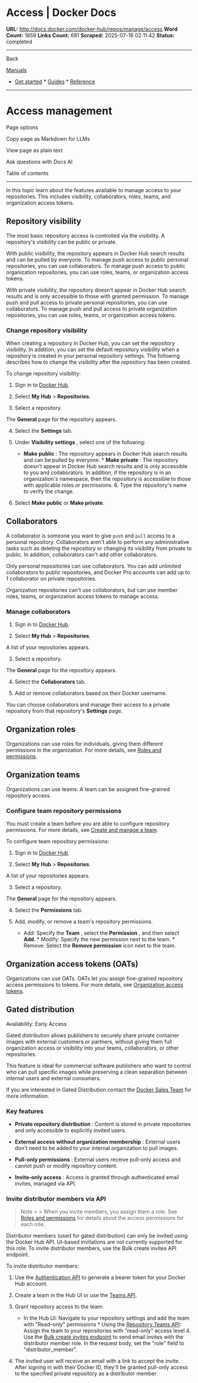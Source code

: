 # Access | Docker Docs

**URL:** http://docs.docker.com/docker-hub/repos/manage/access
**Word Count:** 1859
**Links Count:** 681
**Scraped:** 2025-07-16 02:11:42
**Status:** completed

---

Back

[Manuals](https://docs.docker.com/manuals/)

  * [Get started](http://docs.docker.com/get-started/)   * [Guides](http://docs.docker.com/guides/)   * [Reference](http://docs.docker.com/reference/)

* * *

# Access management

Page options

Copy page as Markdown for LLMs

View page as plain text

Ask questions with Docs AI

Table of contents

* * *

In this topic learn about the features available to manage access to your repositories. This includes visibility, collaborators, roles, teams, and organization access tokens.

## Repository visibility

The most basic repository access is controlled via the visibility. A repository's visibility can be public or private.

With public visibility, the repository appears in Docker Hub search results and can be pulled by everyone. To manage push access to public personal repositories, you can use collaborators. To manage push access to public organization repositories, you can use roles, teams, or organization access tokens.

With private visibility, the repository doesn't appear in Docker Hub search results and is only accessible to those with granted permission. To manage push and pull access to private personal repositories, you can use collaborators. To manage push and pull access to private organization repositories, you can use roles, teams, or organization access tokens.

### Change repository visibility

When creating a repository in Docker Hub, you can set the repository visibility. In addition, you can set the default repository visibility when a repository is created in your personal repository settings. The following describes how to change the visibility after the repository has been created.

To change repository visibility:

  1. Sign in to [Docker Hub](https://hub.docker.com).

  2. Select **My Hub** > **Repositories**.

  3. Select a repository.

The **General** page for the repository appears.

  4. Select the **Settings** tab.

  5. Under **Visibility settings** , select one of the following:

     * **Make public** : The repository appears in Docker Hub search results and can be pulled by everyone.      * **Make private** : The repository doesn't appear in Docker Hub search results and is only accessible to you and collaborators. In addition, if the repository is in an organization's namespace, then the repository is accessible to those with applicable roles or permissions.   6. Type the repository's name to verify the change.

  7. Select **Make public** or **Make private**.

## Collaborators

A collaborator is someone you want to give `push` and `pull` access to a personal repository. Collaborators aren't able to perform any administrative tasks such as deleting the repository or changing its visibility from private to public. In addition, collaborators can't add other collaborators.

Only personal repositories can use collaborators. You can add unlimited collaborators to public repositories, and Docker Pro accounts can add up to 1 collaborator on private repositories.

Organization repositories can't use collaborators, but can use member roles, teams, or organization access tokens to manage access.

### Manage collaborators

  1. Sign in to [Docker Hub](https://hub.docker.com).

  2. Select **My Hub** > **Repositories**.

A list of your repositories appears.

  3. Select a repository.

The **General** page for the repository appears.

  4. Select the **Collaborators** tab.

  5. Add or remove collaborators based on their Docker username.

You can choose collaborators and manage their access to a private repository from that repository's **Settings** page.

## Organization roles

Organizations can use roles for individuals, giving them different permissions in the organization. For more details, see [Roles and permissions](https://docs.docker.com/enterprise/security/roles-and-permissions/).

## Organization teams

Organizations can use teams. A team can be assigned fine-grained repository access.

### Configure team repository permissions

You must create a team before you are able to configure repository permissions. For more details, see [Create and manage a team](https://docs.docker.com/admin/organization/manage-a-team/).

To configure team repository permissions:

  1. Sign in to [Docker Hub](https://hub.docker.com).

  2. Select **My Hub** > **Repositories**.

A list of your repositories appears.

  3. Select a repository.

The **General** page for the repository appears.

  4. Select the **Permissions** tab.

  5. Add, modify, or remove a team's repository permissions.

     * Add: Specify the **Team** , select the **Permission** , and then select **Add**.      * Modify: Specify the new permission next to the team.      * Remove: Select the **Remove permission** icon next to the team.

## Organization access tokens \(OATs\)

Organizations can use OATs. OATs let you assign fine-grained repository access permissions to tokens. For more details, see [Organization access tokens](https://docs.docker.com/enterprise/security/access-tokens/).

## Gated distribution

Availability: Early Access 

Gated distribution allows publishers to securely share private container images with external customers or partners, without giving them full organization access or visibility into your teams, collaborators, or other repositories.

This feature is ideal for commercial software publishers who want to control who can pull specific images while preserving a clean separation between internal users and external consumers.

If you are interested in Gated Distribution contact the [Docker Sales Team](https://www.docker.com/pricing/contact-sales/) for more information.

### Key features

  * **Private repository distribution** : Content is stored in private repositories and only accessible to explicitly invited users.

  * **External access without organization membership** : External users don't need to be added to your internal organization to pull images.

  * **Pull-only permissions** : External users receive pull-only access and cannot push or modify repository content.

  * **Invite-only access** : Access is granted through authenticated email invites, managed via API.

### Invite distributor members via API

> Note >  > When you invite members, you assign them a role. See [Roles and permissions](https://docs.docker.com/enterprise/security/roles-and-permissions/) for details about the access permissions for each role.

Distributor members \(used for gated distribution\) can only be invited using the Docker Hub API. UI-based invitations are not currently supported for this role. To invite distributor members, use the Bulk create invites API endpoint.

To invite distributor members:

  1. Use the [Authentication API](https://docs.docker.com/reference/api/hub/latest/#tag/authentication-api/operation/AuthCreateAccessToken) to generate a bearer token for your Docker Hub account.

  2. Create a team in the Hub UI or use the [Teams API](https://docs.docker.com/reference/api/hub/latest/#tag/groups/paths/~1v2~1orgs~1%7Borg_name%7D~1groups/post).

  3. Grant repository access to the team:

     * In the Hub UI: Navigate to your repository settings and add the team with "Read-only" permissions      * Using the [Repository Teams API](https://docs.docker.com/reference/api/hub/latest/#tag/repositories/paths/~1v2~1repositories~1%7Bnamespace%7D~1%7Brepository%7D~1groups/post): Assign the team to your repositories with "read-only" access level   4. Use the [Bulk create invites endpoint](https://docs.docker.com/reference/api/hub/latest/#tag/invites/paths/~1v2~1invites~1bulk/post) to send email invites with the distributor member role. In the request body, set the "role" field to "distributor\_member".

  5. The invited user will receive an email with a link to accept the invite. After signing in with their Docker ID, they'll be granted pull-only access to the specified private repository as a distributor member.